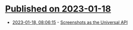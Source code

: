 # [Published on 2023-01-18](index.md)

* [2023-01-18, 08:06:15](https://news.ycombinator.com/item?id=34424470) - [Screenshots as the Universal API](https://matt-rickard.com/screenshots-as-the-universal-api)
